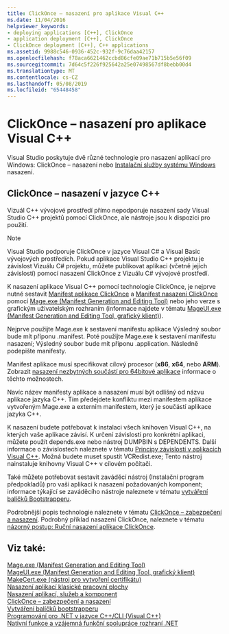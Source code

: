 ```yaml
---
title: ClickOnce – nasazení pro aplikace Visual C++
ms.date: 11/04/2016
helpviewer_keywords:
- deploying applications [C++], ClickOnce
- application deployment [C++], ClickOnce
- ClickOnce deployment [C++], C++ applications
ms.assetid: 9988c546-0936-452c-932f-9c76daa42157
ms.openlocfilehash: f78aca6621462ccbd86cfe09ae71b715b5e56f09
ms.sourcegitcommit: 7d64c5f226f925642a25e07498567df8bebb00d4
ms.translationtype: MT
ms.contentlocale: cs-CZ
ms.lasthandoff: 05/08/2019
ms.locfileid: "65448458"
---
```

# <a name="clickonce-deployment-for-visual-c-applications"></a>ClickOnce – nasazení pro aplikace Visual C++

Visual Studio poskytuje dvě různé technologie pro nasazení aplikací pro Windows: ClickOnce – nasazení nebo [Instalační služby systému Windows](/windows/desktop/Msi/windows-installer-portal) nasazení.

## <a name="clickonce-deployment-in-c"></a>ClickOnce – nasazení v jazyce C++

Vizuál C++ vývojové prostředí přímo nepodporuje nasazení sady Visual Studio C++ projektů pomocí ClickOnce, ale nástroje jsou k dispozici pro použití.

> [!NOTE]
>  Visual Studio podporuje ClickOnce v jazyce Visual C# a Visual Basic vývojových prostředích. Pokud aplikace Visual Studio C++ projektu je závislost Vizuálu C# projektu, můžete publikovat aplikaci (včetně jejích závislostí) pomocí nasazení ClickOnce z Vizuálu C# vývojové prostředí.

K nasazení aplikace Visual C++ pomocí technologie ClickOnce, je nejprve nutné sestavit [Manifest aplikace ClickOnce](/visualstudio/deployment/clickonce-application-manifest) a [Manifest nasazení ClickOnce](/visualstudio/deployment/clickonce-deployment-manifest) pomocí [Mage.exe (Manifest Generation and Editing Tool)](/dotnet/framework/tools/mage-exe-manifest-generation-and-editing-tool) nebo jeho verze s grafickým uživatelským rozhraním (informace najdete v tématu [MageUI.exe (Manifest Generation and Editing Tool, grafický klient)](/dotnet/framework/tools/mageui-exe-manifest-generation-and-editing-tool-graphical-client)).

Nejprve použijte Mage.exe k sestavení manifestu aplikace Výsledný soubor bude mít příponu .manifest. Poté použijte Mage.exe k sestavení manifestu nasazení; Výsledný soubor bude mít příponu .application. Následně podepište manifesty.

Manifest aplikace musí specifikovat cílový procesor (**x86**, **x64**, nebo **ARM**). Zobrazit [nasazení nezbytných součástí pro 64bitové aplikace](/visualstudio/deployment/deploying-prerequisites-for-64-bit-applications) informace o těchto možnostech.

Navíc název manifesty aplikace a nasazení musí být odlišný od názvu aplikace jazyka C++. Tím předejdete konfliktu mezi manifestem aplikace vytvořeným Mage.exe a externím manifestem, který je součástí aplikace jazyka C++.

K nasazení budete potřebovat k instalaci všech knihoven Visual C++, na kterých vaše aplikace závisí. K určení závislostí pro konkrétní aplikaci, můžete použít depends.exe nebo nástroj DUMPBIN s DEPENDENTS. Další informace o závislostech naleznete v tématu [Principy závislostí v aplikacích Visual C++](understanding-the-dependencies-of-a-visual-cpp-application.md). Možná budete muset spustit VCRedist.exe; Tento nástroj nainstaluje knihovny Visual C++ v cílovém počítači.

Také můžete potřebovat sestavit zaváděcí nástroj (Instalační program předpokladů) pro vaši aplikaci k nasazení požadovaných komponent; informace týkající se zaváděcího nástroje naleznete v tématu [vytváření balíčků Bootstrapperu](/visualstudio/deployment/creating-bootstrapper-packages).

Podrobnější popis technologie naleznete v tématu [ClickOnce – zabezpečení a nasazení](/visualstudio/deployment/clickonce-security-and-deployment). Podrobný příklad nasazení ClickOnce, naleznete v tématu [názorný postup: Ruční nasazení aplikace ClickOnce](/visualstudio/deployment/walkthrough-manually-deploying-a-clickonce-application).

## <a name="see-also"></a>Viz také:

[Mage.exe (Manifest Generation and Editing Tool)](/dotnet/framework/tools/mage-exe-manifest-generation-and-editing-tool)<br>
[MageUI.exe (Manifest Generation and Editing Tool, grafický klient)](/dotnet/framework/tools/mageui-exe-manifest-generation-and-editing-tool-graphical-client)<br>
[MakeCert.exe (nástroj pro vytvoření certifikátu)](https://msdn.microsoft.com/library/windows/desktop/aa386968)<br>
[Nasazení aplikací klasické pracovní plochy](deploying-native-desktop-applications-visual-cpp.md)<br>
[Nasazení aplikací, služeb a komponent](/visualstudio/deployment/deploying-applications-services-and-components)<br>
[ClickOnce – zabezpečení a nasazení](/visualstudio/deployment/clickonce-security-and-deployment)<br>
[Vytváření balíčků bootstrapperu](/visualstudio/deployment/creating-bootstrapper-packages)<br>
[Programování pro .NET v jazyce C++/CLI (Visual C++)](../dotnet/dotnet-programming-with-cpp-cli-visual-cpp.md)<br>
[Nativní funkce a vzájemná funkční spolupráce rozhraní .NET](../dotnet/native-and-dotnet-interoperability.md)

